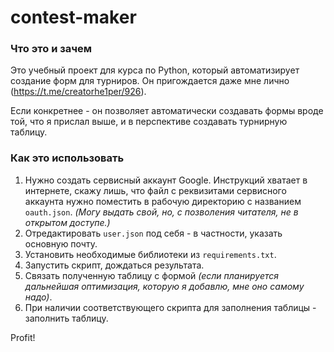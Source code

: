 # contest-maker

### Что это и зачем

Это учебный проект для курса по Python,
который автоматизирует создание форм для
турниров. Он пригождается даже мне лично
(https://t.me/creatorhe1per/926).

Если конкретнее - он позволяет 
автоматически создавать формы вроде той,
что я прислал выше, и в перспективе
создавать турнирную таблицу.

### Как это использовать

1. Нужно создать сервисный аккаунт Google.
Инструкций хватает в интернете, скажу
лишь, что файл с реквизитами сервисного
аккаунта нужно поместить в рабочую директорию
с названием `oauth.json`. _(Могу выдать свой,
но, с позволения читателя, не в открытом доступе.)_
2. Отредактировать `user.json` под себя - 
в частности, указать основную почту.
3. Установить необходимые библиотеки из
`requirements.txt`.
4. Запустить скрипт, дождаться результата.
5. Связать полученную таблицу с формой _(если
планируется дальнейшая оптимизация, которую я 
добавлю, мне оно самому надо)_.
6. При наличии соответствующего скрипта для 
заполнения таблицы - заполнить таблицу.

Profit!

